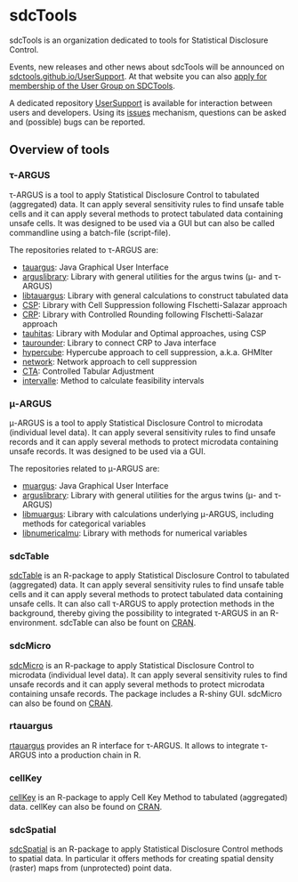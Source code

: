# sdcTools
sdcTools is an organization dedicated to tools for Statistical Disclosure Control.

Events, new releases and other news about sdcTools will be announced on [sdctools.github.io/UserSupport](https://sdctools.github.io/UserSupport). At that website you can also [apply for membership of the User Group on SDCTools](https://sdctools.github.io/UserSupport/ContactForm).

A dedicated repository [UserSupport](https://github.com/sdcTools/UserSupport) is available for interaction between users and developers. Using its [issues](https://github.com/sdcTools/UserSupport/issues) mechanism, questions can be asked and (possible) bugs can be reported.

## Overview of tools
### &tau;-ARGUS
&tau;-ARGUS is a tool to apply Statistical Disclosure Control to tabulated (aggregated) data. It can apply several sensitivity rules to find unsafe table cells and it can apply several methods to protect tabulated data containing unsafe cells. 
It was designed to be used via a GUI but can also be called commandline using a batch-file (script-file).

The repositories related to &tau;-ARGUS are:
- [tauargus](https://github.com/sdcTools/tauargus): Java Graphical User Interface
- [arguslibrary](https://github.com/sdcTools/arguslibrary): Library with general utilities for the argus twins (&mu;- and &tau;-ARGUS)
- [libtauargus](https://github.com/sdcTools/libtauargus): Library with general calculations to construct tabulated data
- [CSP](https://github.com/sdcTools/CSP): Library with Cell Suppression following FIschetti-Salazar approach
- [CRP](https://github.com/sdcTools/CRP): Library with Controlled Rounding following FIschetti-Salazar approach
- [tauhitas](https://github.com/sdcTools/tauhitas): Library with Modular and Optimal approaches, using CSP
- [taurounder](https://github.com/sdcTools/taurounder): Library to connect CRP to Java interface
- [hypercube](https://github.com/sdcTools/hypercube): Hypercube approach to cell suppression, a.k.a. GHMIter
- [network](https://github.com/sdcTools/network): Network approach to cell suppression 
- [CTA](https://github.com/sdcTools/CTA): Controlled Tabular Adjustment
- [intervalle](https://github.com/sdcTools/intervalle): Method to calculate feasibility intervals

### &mu;-ARGUS
&mu;-ARGUS is a tool to apply Statistical Disclosure Control to microdata (individual level data). It can apply several sensitivity rules to find unsafe records and it can apply several methods to protect microdata containing unsafe records. 
It was designed to be used via a GUI.

The repositories related to &mu;-ARGUS are:
- [muargus](https://github.com/sdcTools/muargus): Java Graphical User Interface
- [arguslibrary](https://github.com/sdcTools/arguslibrary): Library with general utilities for the argus twins (&mu;- and &tau;-ARGUS)
- [libmuargus](https://github.com/sdcTools/libmuargus): Library with calculations underlying &mu;-ARGUS, including methods for categorical variables
- [libnumericalmu](https://github.com/sdcTools/libnumericalmu): Library with methods for numerical variables

### sdcTable
[sdcTable](https://github.com/sdcTools/sdcTable) is an R-package to apply Statistical Disclosure Control to tabulated (aggregated) data. It can apply several sensitivity rules to find unsafe table cells and it can apply several methods to protect tabulated data containing unsafe cells. 
It can also call &tau;-ARGUS to apply protection methods in the background, thereby giving the possibility to integrated &tau;-ARGUS in an R-environment. sdcTable can also be fount on [CRAN](https://cran.r-project.org/web/packages/sdcTable).

### sdcMicro
[sdcMicro](https://github.com/sdcTools/sdcMicro) is an R-package to apply Statistical Disclosure Control to microdata (individual level data). It can apply several sensitivity rules to find unsafe records and it can apply several methods to protect microdata containing unsafe records. The package
includes a R-shiny GUI. sdcMicro can also be found on [CRAN](https://cran.r-project.org/web/packages/sdcMicro).

### rtauargus
[rtauargus](https://github.com/sdcTools/rtauargus) provides an R interface for &tau;-ARGUS. It allows to integrate &tau;-ARGUS into a production chain in R.

### cellKey
[cellKey](https://github.com/sdcTools/cellKey) is an R-package to apply Cell Key Method to tabulated (aggregated) data. cellKey can also be found on [CRAN](https://cran.r-project.org/web/packages/cellKey).

### sdcSpatial
[sdcSpatial](https://github.com/sdcTools/sdcSpacial) is an R-package to apply Statistical Disclosure Control methods to spatial data. In particular it offers methods for creating spatial density (raster) maps from (unprotected) point data. 

